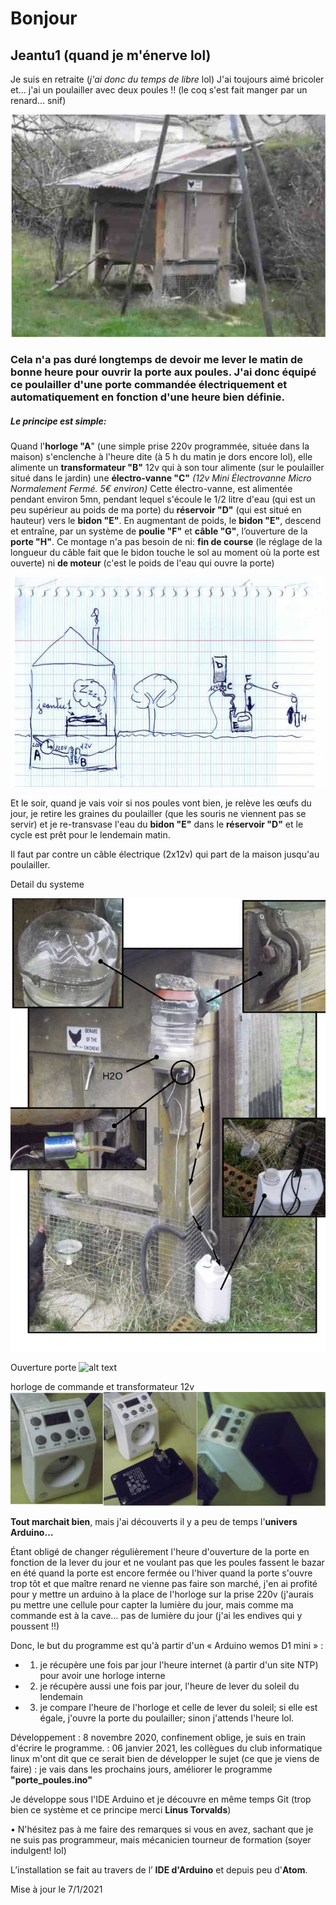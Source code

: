 # Bonjour

## Jeantu1 (quand je m'énerve lol)

Je suis en retraite (_j'ai donc du temps de libre_ lol) J'ai toujours aimé bricoler et... j'ai un poulailler avec deux poules !! (le coq s'est fait manger par un renard… snif)

![alt text](https://github.com/jeantu1/porte-des-poules/blob/main/photos/IMGP1252reduit.jpg)

### Cela n'a pas duré longtemps de devoir me lever le matin de bonne heure pour ouvrir la porte aux poules. J'ai donc équipé ce poulailler d'une porte commandée électriquement et automatiquement en fonction d'une heure bien définie.

##### Le principe est simple:
Quand l'__horloge "A__"  (une simple prise 220v programmée, située dans la maison) s'enclenche à l'heure dite (à 5 h du matin je dors encore lol), elle alimente un __transformateur "B"__ 12v qui à son tour alimente (sur le poulailler situé dans le jardin) une __électro-vanne "C"__ *(12v Mini Électrovanne Micro Normalement Fermé. 5€ environ)*
Cette électro-vanne, est alimentée pendant environ 5mn, pendant lequel s'écoule le 1/2 litre d'eau (qui est un peu supérieur au poids de ma porte) du __réservoir "D"__ (qui est situé en hauteur) vers le __bidon "E"__. En augmentant de poids, le __bidon "E"__, descend et entraîne, par un système de __poulie "F"__ et __câble "G"__, l’ouverture de la __porte "H"__.
Ce montage n'a pas besoin de ni: __fin de course__ (le réglage de la longueur du câble fait que le bidon touche le sol au moment où la porte est ouverte) ni __de moteur__ (c'est le poids de l'eau qui ouvre la porte)

!["alt text"](https://github.com/jeantu1/porte-des-poules/blob/main/photos/schema_porte.jpg)

Et le soir, quand je vais voir si nos poules vont bien, je relève les œufs du jour, je retire les graines du poulailler (que les souris ne viennent pas se servir) et je re-transvase l'eau du __bidon "E"__ dans le __réservoir "D"__ et le cycle est prêt pour le lendemain matin.

Il faut par contre un câble électrique (2x12v) qui part de la maison jusqu'au poulailler.

Detail du systeme

!["alt text"](https://github.com/jeantu1/porte-des-poules/blob/main/photos/mecanisme_ensemble.jpg)


Ouverture porte ![alt text](https://github.com/jeantu1/porte-des-poules/photos/blob/main//porte.jpg)

horloge de commande et transformateur 12v !["alt text"](https://github.com/jeantu1/porte-des-poules/blob/main/photos/commande1.jpg)


__Tout marchait bien__, mais j'ai découverts il y a peu de temps l'__univers Arduino…__

Étant obligé de changer régulièrement l'heure d'ouverture de la porte en fonction de la lever du jour et ne voulant pas que les poules fassent le bazar en été quand la porte est encore fermée ou l'hiver quand la porte s'ouvre trop tôt et que maître renard ne vienne pas faire son marché, j'en ai profité pour y mettre un arduino à la place de l'horloge sur la prise 220v (j'aurais pu mettre une cellule pour capter la lumière du jour, mais comme ma commande est à la cave… pas de lumière du jour (j'ai les endives qui y poussent !!)

Donc, le but du programme est qu'à partir d'un « Arduino wemos D1 mini » :

* 1) je récupère une fois par jour l'heure internet (à partir d'un site NTP) pour avoir une horloge interne

* 2) je récupère aussi une fois par jour, l'heure de lever du soleil du lendemain

* 3) je compare l'heure de l'horloge et celle de lever du soleil; si elle est égale, j'ouvre la porte du poulailler; sinon j'attends l'heure lol.

Développement
: 8 novembre 2020, confinement oblige, je suis en train d'écrire le programme.
: 06 janvier 2021, les collègues du club informatique linux m'ont dit que ce serait bien de développer le sujet (ce que je viens de faire)
: je vais dans les prochains jours, améliorer le programme __"porte_poules.ino"__

Je développe sous l'IDE Arduino et je découvre en même temps Git (trop bien ce système et ce principe merci __Linus Torvalds__)

• N'hésitez pas à me faire des remarques si vous en avez, sachant que je ne suis pas programmeur, mais mécanicien tourneur de formation (soyer indulgent! lol)

 L’installation se fait au travers de l’ __IDE d'Arduino__ et depuis peu d'__Atom__.
 
 Mise à jour le 7/1/2021
